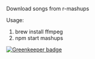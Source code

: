 Download songs from r-mashups

Usage:
1. brew install ffmpeg
2. npm start mashups


[![Greenkeeper badge](https://badges.greenkeeper.io/stkrzysiak/r-mashups.svg)](https://greenkeeper.io/)